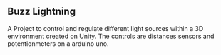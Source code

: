 ## Buzz Lightning
A Project to control and regulate different light sources within a 3D environment created on Unity. The controls are distances sensors and potentionmeters on a arduino uno.
